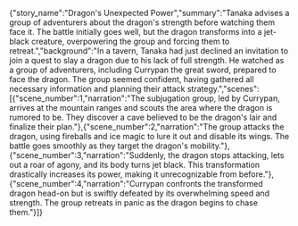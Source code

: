 {"story_name":"Dragon's Unexpected Power","summary":"Tanaka advises a group of adventurers about the dragon's strength before watching them face it. The battle initially goes well, but the dragon transforms into a jet-black creature, overpowering the group and forcing them to retreat.","background":"In a tavern, Tanaka had just declined an invitation to join a quest to slay a dragon due to his lack of full strength. He watched as a group of adventurers, including Currypan the great sword, prepared to face the dragon. The group seemed confident, having gathered all necessary information and planning their attack strategy.","scenes":[{"scene_number":1,"narration":"The subjugation group, led by Currypan, arrives at the mountain ranges and scouts the area where the dragon is rumored to be. They discover a cave believed to be the dragon's lair and finalize their plan."},{"scene_number":2,"narration":"The group attacks the dragon, using fireballs and ice magic to lure it out and disable its wings. The battle goes smoothly as they target the dragon's mobility."},{"scene_number":3,"narration":"Suddenly, the dragon stops attacking, lets out a roar of agony, and its body turns jet black. This transformation drastically increases its power, making it unrecognizable from before."},{"scene_number":4,"narration":"Currypan confronts the transformed dragon head-on but is swiftly defeated by its overwhelming speed and strength. The group retreats in panic as the dragon begins to chase them."}]}